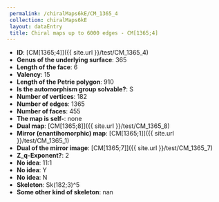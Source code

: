 ```yaml
--- 
 permalink: /chiralMaps6kE/CM_1365_4 
 collection: chiralMaps6kE
 layout: dataEntry
 title: Chiral maps up to 6000 edges - CM[1365;4]
---
```


- **ID**: [CM[1365;4]]({{ site.url }}/test/CM_1365_4)
- **Genus of the underlying surface**: 365
- **Length of the face**: 6
- **Valency**: 15
- **Length of the Petrie polygon**: 910
- **Is the automorphism group solvable?**: S
- **Number of vertices**: 182
- **Number of edges**: 1365
- **Number of faces**: 455
- **The map is self-**: none
- **Dual map**: [CM[1365;8]]({{ site.url }}/test/CM_1365_8)
- **Mirror (enantihomorphic) map**: [CM[1365;1]]({{ site.url }}/test/CM_1365_1)
- **Dual of the mirror image**: [CM[1365;7]]({{ site.url }}/test/CM_1365_7)
- **Z_q-Exponent?**: 2
- **No idea**:  11:1
- **No idea**: Y
- **No idea**: N
- **Skeleton**: Sk(182;3)^5
- **Some other kind of skeleton**: nan
